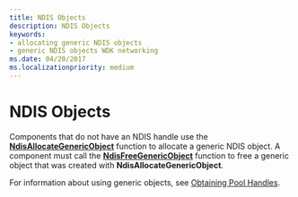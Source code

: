```yaml
---
title: NDIS Objects
description: NDIS Objects
keywords:
- allocating generic NDIS objects
- generic NDIS objects WDK networking
ms.date: 04/20/2017
ms.localizationpriority: medium
---
```


# NDIS Objects





Components that do not have an NDIS handle use the [**NdisAllocateGenericObject**](/windows-hardware/drivers/ddi/ndis/nf-ndis-ndisallocategenericobject) function to allocate a generic NDIS object. A component must call the [**NdisFreeGenericObject**](/windows-hardware/drivers/ddi/ndis/nf-ndis-ndisfreegenericobject) function to free a generic object that was created with **NdisAllocateGenericObject**.

For information about using generic objects, see [Obtaining Pool Handles](obtaining-pool-handles.md).

 


